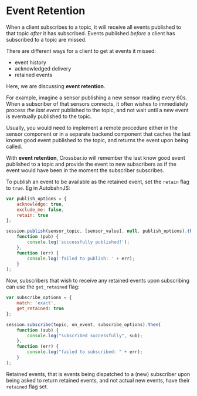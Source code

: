 # Event Retention

When a client subscribes to a topic, it will receive all events published to that topic _after_ it has subscribed. Events published _before_ a client has subscribed to a topic are missed.

There are different ways for a client to get at events it missed:

* event history
* acknowledged delivery
* retained events

Here, we are discussing **event retention**.

For example, imagine a sensor publishing a new sensor reading every 60s. When a subscriber of that sensors connects, it often wishes to immediately process *the last event* published to the topic, and not wait until a new event is eventually published to the topic.

Usually, you would need to implement a remote procedure either in the sensor component or in a separate backend component that caches the last known good event published to the topic, and returns the event upon being called.

With **event retention**, Crossbar.io will remember the last know good event published to a topic and provide the event to new subscribers as if the event would have been in the moment the subscriber subscribes.

To publish an event to be available as the retained event, set the `retain` flag to `true`. Eg in AutobahnJS:

```javascript
var publish_options = {
    acknowledge: true,
    exclude_me: false,
    retain: true
};

session.publish(sensor_topic, [sensor_value], null, publish_options).then(
    function (pub) {
        console.log('successfully published!');
    },
    function (err) {
        console.log('failed to publish: ' + err);
    }
);
```

Now, subscribers that wish to receive any retained events upon subscribing can use the `get_retained` flag:

```javascript
var subscribe_options = {
    match: 'exact',
    get_retained: true
};

session.subscribe(topic, on_event, subscribe_options).then(
    function (sub) {
        console.log("subscribed successfully", sub);
    },
    function (err) {
        console.log("failed to subscribed: " + err);
    }
);
```

Retained events, that is events being dispatched to a (new) subscriber upon being asked to return retained events, and not actual new events, have their `retained` flag set.
